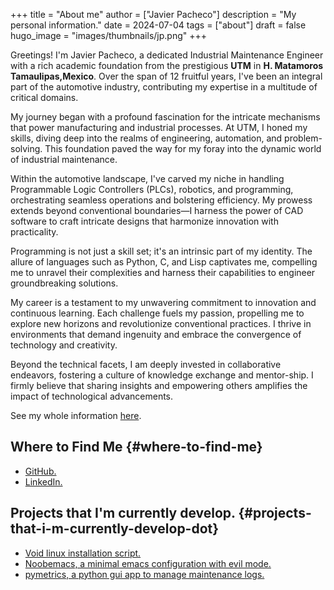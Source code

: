 +++
title = "About me"
author = ["Javier Pacheco"]
description = "My personal information."
date = 2024-07-04
tags = ["about"]
draft = false
hugo_image = "images/thumbnails/jp.png"
+++

Greetings! I'm Javier Pacheco, a dedicated Industrial Maintenance Engineer with a rich academic foundation from the prestigious **UTM** in **H. Matamoros Tamaulipas,Mexico**. Over the span of 12 fruitful years, I've been an integral part of the automotive industry, contributing my expertise in a multitude of critical domains.

My journey began with a profound fascination for the intricate mechanisms that power manufacturing and industrial processes. At UTM, I honed my skills, diving deep into the realms of engineering, automation, and problem-solving. This foundation paved the way for my foray into the dynamic world of industrial maintenance.

Within the automotive landscape, I've carved my niche in handling Programmable Logic Controllers (PLCs), robotics, and programming, orchestrating seamless operations and bolstering efficiency. My prowess extends beyond conventional boundaries—I harness the power of CAD software to craft intricate designs that harmonize innovation with practicality.

Programming is not just a skill set; it's an intrinsic part of my identity. The allure of languages such as Python, C, and Lisp captivates me, compelling me to unravel their complexities and harness their capabilities to engineer groundbreaking solutions.

My career is a testament to my unwavering commitment to innovation and continuous learning. Each challenge fuels my passion, propelling me to explore new horizons and revolutionize conventional practices. I thrive in environments that demand ingenuity and embrace the convergence of technology and creativity.

Beyond the technical facets, I am deeply invested in collaborative endeavors, fostering a culture of knowledge exchange and mentor-ship. I firmly believe that sharing insights and empowering others amplifies the impact of technological advancements.

See my whole information [here](/documents/cv.pdf).


## Where to Find Me {#where-to-find-me}

-   [GitHub.](https://github.com/jpachecoxyz)
-   [LinkedIn.](https://www.linkedin.com/in/jpachecom4/)


## Projects that I'm currently develop. {#projects-that-i-m-currently-develop-dot}

-   [Void linux installation script.](https://github.com/engjpacheco/voidstrap)
-   [Noobemacs, a minimal emacs configuration with evil mode.](https://github.com/engjpacheco/noobemacs)
-   [pymetrics, a python gui app to manage maintenance logs.](https://github.com/engjpacheco/pymetrics)
